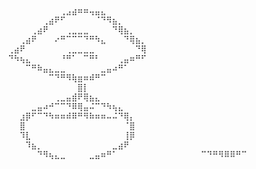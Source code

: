 ⠀⠀⠀⠀⠀⠀⠀⠀⠀⠀⢀⣠⣴⠶⠶⢤⣤⣄⠀⠀⠀⠀⠀⠀⠀
⠀⠀⠀⠀⠀⠀⠀⢀⣴⠟⠋⠀⠀⠀⠀⠀⠈⠙⠻⣦⡀⠀⠀⠀⠀
⠀⠀⠀⠀⠀⢀⣴⠟⠀⠀⠀⢀⣀⣀⣀⠀⠀⠀⠀⠙⢿⣦⡀⠀⠀
⠀⠀⠀⢀⣴⠟⠀⠀⠀⠔⠛⠉⠉⠉⠙⠛⠳⣄⠀⠀⠀⠙⢿⣦⡀
⠀⢀⣴⠟⠀⠀⠀⠀⠀⠀⠀⢀⣀⣀⣀⣀⠀⠀⠀⠀⠀⠀⠀⠙⢿
⠀⠙⠳⢦⣄⠀⠀⠀⠀⠀⠘⠛⠁⠀⠉⠛⠃⠀⠀⠀⢀⣤⠶⠛⠋
⠀⠀⠀⠀⠉⠛⠷⣤⣄⣀⣀⠀⠀⠀⠀⠀⠀⣀⣤⠴⠛⠁⠀⠀⠀
⠀⠀⠀⠀⠀⠀⠀⠀⠉⠙⠛⠻⢷⣶⠶⠾⠛⠉⠀⠀⠀⠀⠀⠀⠀
⠀⠀⠀⠀⠀⠀⠀⠀⠀⠀⠀⠀⠀⣿⡇⠀⠀⠀⠀⠀⠀⠀⠀⠀⠀
⠀⠀⠀⠀⠀⠀⠀⠀⠀⢀⣀⣤⣾⠟⢿⣦⣄⠀⠀⠀⠀⠀⠀⠀⠀
⠀⠀⠀⠀⠀⣀⣤⠴⠚⠉⠉⠙⠿⢿⣤⠬⠉⠙⠳⢦⣄⠀⠀⠀⠀
⠀⠀⠀⣰⡿⠋⠉⠙⠳⠶⠶⠾⠿⠛⠻⠷⠶⠶⠤⠬⠙⢿⡄⠀⠀
⠀⠀⠀⣿⠀⠀⠀⠀⠀⠀⠀⠀⠀⠀⠀⠀⠀⠀⠀⠀⠀⠈⣿⠀⠀
⠀⠀⠀⠹⣇⠀⠀⠀⠀⠀⠀⠀⠀⠀⠀⠀⠀⠀⠀⠀⠀⢸⡿⠀⠀
⠀⠀⠀⠀⠹⣦⡀⠀⠀⠀⠀⠀⠀⠀⠀⠀⠀⠀⠀⣀⣴⠟⠀⠀⠀
⠀⠀⠀⠀⠀⠀⠙⠻⢦⣄⣀⠀⠀⠀⠀⣀⣤⠶⠛⠁⠀⠀⠀⠀⠀
⠀⠀⠀⠀⠀⠀⠀⠀⠀⠉⠙⠛⠻⠿⠿⠛⠉
